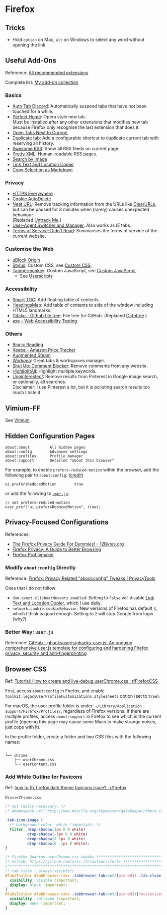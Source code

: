 # Firefox

## Tricks

- Hold `option` on Mac, `alt` on Windows to select any word without opening the link.

## Useful Add-Ons

Reference: [All recommended extensions](https://addons.mozilla.org/en-US/firefox/search/?recommended=true&type=extension)

Complete list: [My add-on collection](https://addons.mozilla.org/en-US/firefox/collections/16122644/Default/?page=1&collection_sort=added)

### Basics

- [Auto Tab Discard](https://addons.mozilla.org/en-US/firefox/addon/auto-tab-discard/): Automatically suspend tabs that have not been touched for a while.
- [Perfect Home](https://addons.mozilla.org/en-US/firefox/addon/perfect-home/): Opera style new tab.  
Must be installed after any other extensions that modifies new tab because Firefox only recognise the last extension that does it.
- [Open Tabs Next to Current](https://addons.mozilla.org/en-US/firefox/addon/open-tabs-next-to-current/)
- [Duplicate tab](https://addons.mozilla.org/en-US/firefox/addon/duplicate_tab/): Add a configurable shortcut to duplicate current tab with reserving all history.
- [Awesome RSS](https://addons.mozilla.org/en-US/firefox/addon/awesome-rss/): Show all RSS feeds on current page.
- [Pretty XML](https://addons.mozilla.org/en-US/firefox/addon/pretty-xml/): Human-readable RSS pages.
- [Search by Image](https://addons.mozilla.org/en-US/firefox/addon/search_by_image/)
- [Link Text and Location Copier](https://addons.mozilla.org/en-US/firefox/addon/link-text-and-location-copier/)
- [Copy Selection as Markdown](https://addons.mozilla.org/en-US/firefox/addon/copy-selection-as-markdown/)

### Privacy

- [HTTPS Everywhere](https://addons.mozilla.org/en-US/firefox/addon/https-everywhere/)
- [Cookie AutoDelete](https://addons.mozilla.org/en-US/firefox/addon/cookie-autodelete/)
- [Neat URL](https://addons.mozilla.org/en-US/firefox/addon/neat-url/): Remove tracking information from the URLs like [ClearURLs](https://addons.mozilla.org/en-US/firefox/addon/clearurls/), but can be paused for 3 minutes when (rarely) causes unexpected behaviour.  
(Replaced [Untrack Me](https://addons.mozilla.org/en-US/firefox/addon/untrack-me/).)
- [User-Agent Switcher and Manager](https://addons.mozilla.org/en-US/firefox/addon/user-agent-string-switcher/): Also works as IE tabs.
- [Terms of Service; Didn’t Read](https://addons.mozilla.org/en-US/firefox/addon/terms-of-service-didnt-read/): Summarises the terms of service of the current website.

### Customise the Web

- [uBlock Origin](https://addons.mozilla.org/en-US/firefox/addon/ublock-origin/)
- [Stylus](https://addons.mozilla.org/en-US/firefox/addon/styl-us/): Custom CSS, see [Custom CSS](../internet/css.md).
- [Tampermonkey](https://addons.mozilla.org/en-US/firefox/addon/tampermonkey/): Custom JavaScript, see [Custom JavaScript](../internet/js.md).
    - See [Userscripts](userscripts.md)

### Accessibility

- [Smart TOC](https://addons.mozilla.org/en-US/firefox/addon/smart_toc/): Add floating table of contents.
- [HeadingsMap](https://addons.mozilla.org/en-US/firefox/addon/headingsmap/): Add table of contents to side of the window including HTML5 landmarks.
- [Gitako - Github file tree](https://addons.mozilla.org/en-US/firefox/addon/gitako-github-file-tree/): File tree for GitHub. \(Replaced [Octotree](https://addons.mozilla.org/en-US/firefox/addon/octotree/).\)
- [axe - Web Accessibility Testing](https://addons.mozilla.org/en-US/firefox/addon/axe-devtools/)

### Others

- [Bionic Reading](https://addons.mozilla.org/en-US/firefox/addon/bionicreading/)
- [Keepa - Amazon Price Tracker](https://addons.mozilla.org/en-US/firefox/addon/keepa/)
- [Augmented Steam](https://addons.mozilla.org/en-US/firefox/addon/enhanced-steam-an-itad-fork/)
- [Workona](https://addons.mozilla.org/en-US/firefox/addon/workona/): Great tabs & workspaces manager.
- [Shut Up: Comment Blocker](https://addons.mozilla.org/en-US/firefox/addon/shut-up-comment-blocker/): Remove comments from any website.
- [HighlightAll](https://addons.mozilla.org/en-US/firefox/addon/highlightall/): Highlight multiple keywords.
- [Unpinterested!](https://addons.mozilla.org/en-US/firefox/addon/unpinterested/): Remove results from Pinterest in Google image search, or optionally, all searches.  
Disclaimer: I use Pinterest a lot, but it is polluting search results too much I hate it.

## Vimium-FF

See [Vimium](vimium.md).

## Hidden Configuration Pages

```text
about:about         All hidden pages
about:config        Advanced settings
about:profiles      Profile manager
about:support       Detailed "about this browser"
```

For example, to enable `prefers-reduced-motion` within the browser, add the following pair to `about:config`: \([credit](https://developer.mozilla.org/en-US/docs/Web/CSS/@media/prefers-reduced-motion#User_Preferences)\)

```text
ui.prefersReducedMotion        true
```

or add the following to [`user.js`](#better-way-user-js):

```text
// set prefers-reduced-motion
user_pref("ui.prefersReducedMotion", true);
```

## Privacy-Focused Configurations

References:

- [The Firefox Privacy Guide For Dummies! – 12Bytes.org](https://12bytes.org/articles/tech/firefox/the-firefox-privacy-guide-for-dummies)
- [Firefox Privacy: A Guide to Better Browsing](https://blog.privacytools.io/firefox-privacy-an-introduction-to-safe/)
- [Firefox Profilemaker](https://ffprofile.com/)

### Modify `about:config` Directly

Reference: [Firefox: Privacy Related "about:config" Tweaks | PrivacyTools](https://www.privacytools.io/browsers/#about_config)

Ones that I do not follow:

- `dom.event.clipboardevents.enabled`: Setting to `False` will disable [Link Text and Location Copier](https://addons.mozilla.org/en-US/firefox/addon/link-text-and-location-copier/), which I use daily.
- `network.cookie.cookieBehavior`: New versions of Firefox has default `4`, which I think is good enough. Setting to `2` will stop Google from login \(why?\)

### Better Way: `user.js`

Reference: [GitHub - ghacksuserjs/ghacks-user.js: An ongoing comprehensive user.js template for configuring and hardening Firefox privacy, security and anti-fingerprinting](https://github.com/ghacksuserjs/ghacks-user.js)

## Browser CSS

Ref: [Tutorial: How to create and live-debug userChrome.css : r/FirefoxCSS](https://www.reddit.com/r/FirefoxCSS/comments/73dvty/tutorial_how_to_create_and_livedebug_userchromecss/)

First, access `about:config` in Firefox, and enable `toolkit.legacyUserProfileCustomizations.stylesheets` option (set to `true`).

For macOS, the user profile folder is under: `~/Library/Application Support/Firefox/Profiles/`, regardless of Firefox versions. If there are multiple profiles, access `about:support` in Firefox to see which is the current profile (opening this page may cause some Macs to make strange noises, just cope with it).

In the profile folder, create a folder and two CSS files with the following names:

```text
.
└── chrome
    ├── userChrome.css
    └── userContent.css
```

### Add White Outline for Favicons

Ref: [how to fix firefox dark theme favicons issue? : r/firefox](https://www.reddit.com/r/firefox/comments/9mevo2/how_to_fix_firefox_dark_theme_favicons_issue/)

In `userChrome.css`:

```css
/* not really necessary: */
/* @namespace url("http://www.mozilla.org/keymaster/gatekeeper/there.is.only.xul"); */

.tab-icon-image {
  /* background-color: white !important; */
  filter: drop-shadow(1px 0 0 white)
          drop-shadow(-1px 0 0 white)
          drop-shadow(0 1px 0 white)
          drop-shadow(0 -1px 0 white);
}

/* Firefox Quantum userChrome.css tweaks ************************************************/
/* Github: https://github.com/aris-t2/customcssforfx ************************************/
/****************************************************************************************/
/* tab close - always visible*/
#TabsToolbar #tabbrowser-tabs .tabbrowser-tab:not([pinned]) .tab-close-button {
  visibility: visible !important;
  display: block !important;
}
#TabsToolbar #tabbrowser-tabs .tabbrowser-tab:not([pinned])[faviconized="true"] .tab-close-button {
  visibility: collapse !important;
  display: none !important;
}
```
